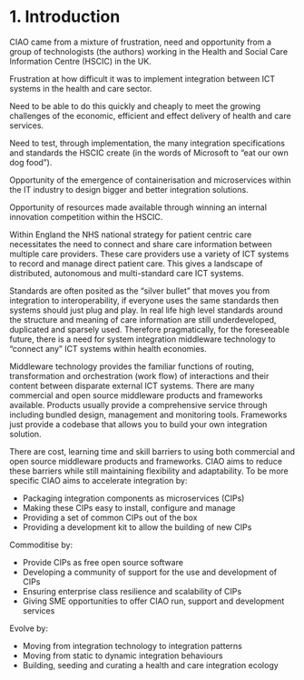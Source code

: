 # 1. Introduction
CIAO came from a mixture of frustration, need and opportunity from a group of technologists (the authors) working in the Health and Social Care Information Centre (HSCIC) in the UK.

Frustration at how difficult it was to implement integration between ICT systems in the health and care sector.

Need to be able to do this quickly and cheaply to meet the growing challenges of the economic, efficient and effect delivery of health and care services.

Need to test, through implementation, the many integration specifications and standards the HSCIC create (in the words of Microsoft to “eat our own dog food”). 

Opportunity of the emergence of containerisation and microservices within the IT industry to design bigger and better integration solutions.

Opportunity of resources made available through winning an internal innovation competition within the HSCIC. 

Within England the NHS national strategy for patient centric care necessitates the need to connect and share care information between multiple care providers. These care providers use a variety of ICT systems to record and manage direct patient care. This gives a landscape of distributed, autonomous and multi-standard care ICT systems.

Standards are often posited as the “silver bullet” that moves you from integration to interoperability, if everyone uses the same standards then systems should just plug and play. In real life high level standards around the structure and meaning of care information are still underdeveloped, duplicated and sparsely used. Therefore pragmatically, for the foreseeable future, there is a need for system integration middleware technology to “connect any” ICT systems within health economies.

Middleware technology provides the familiar functions of routing, transformation and orchestration (work flow) of interactions and their content between disparate external ICT systems. There are many commercial and open source middleware products and frameworks available. Products usually provide a comprehensive service through including bundled design, management and monitoring tools. Frameworks just provide a codebase that allows you to build your own integration solution.
  
There are cost, learning time and skill barriers to using both commercial and open source middleware products and frameworks. CIAO aims to reduce these barriers while still maintaining flexibility and adaptability. To be more specific CIAO aims to accelerate integration by:

*	Packaging integration components as microservices (CIPs)
*	Making these CIPs easy to install, configure and manage
*	Providing a set of common CIPs out of the box
*	Providing a development kit to allow the building of new CIPs

Commoditise by:

*	Provide CIPs as free open source software
*	Developing a community of support for the use and development of CIPs
*	Ensuring enterprise class resilience and scalability of CIPs
*	Giving SME opportunities to offer CIAO run, support and development services

Evolve by:

*	Moving from integration technology to integration patterns
*	Moving from static to dynamic integration behaviours
*	Building, seeding and curating a health and care integration ecology

